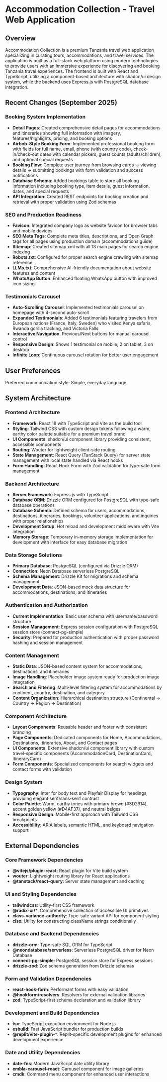 # Accommodation Collection - Travel Web Application

## Overview

Accommodation Collection is a premium Tanzania travel web application specializing in curating tours, accommodations, and travel services. The application is built as a full-stack web platform using modern technologies to provide users with an immersive experience for discovering and booking Tanzania travel experiences. The frontend is built with React and TypeScript, utilizing a component-based architecture with shadcn/ui design system, while the backend uses Express.js with PostgreSQL database integration.

## Recent Changes (September 2025)

### Booking System Implementation
- **Detail Pages**: Created comprehensive detail pages for accommodations and itineraries showing full information with imagery, features/highlights, pricing, and booking options
- **Airbnb-Style Booking Form**: Implemented professional booking form with fields for full name, email, phone (with country code), check-in/check-out dates with calendar pickers, guest counts (adults/children), and optional special requests
- **Booking Flow**: Complete user journey from browsing cards → viewing details → submitting bookings with form validation and success notifications
- **Database Schema**: Added bookings table to store all booking information including booking type, item details, guest information, dates, and special requests
- **API Integration**: Created REST endpoints for booking creation and retrieval with proper validation using Zod schemas

### SEO and Production Readiness
- **Favicon**: Integrated company logo as website favicon for browser tabs and mobile devices
- **SEO Meta Tags**: Complete meta titles, descriptions, and Open Graph tags for all pages using production domain (accommodations.guide)
- **Sitemap**: Created sitemap.xml with all 13 main pages for search engine indexing
- **Robots.txt**: Configured for proper search engine crawling with sitemap reference
- **LLMs.txt**: Comprehensive AI-friendly documentation about website features and content
- **WhatsApp Button**: Enhanced floating WhatsApp button with improved icon sizing

### Testimonials Carousel
- **Auto-Scrolling Carousel**: Implemented testimonials carousel on homepage with 4-second auto-scroll
- **Expanded Testimonials**: Added 6 testimonials featuring travelers from European nations (France, Italy, Sweden) who visited Kenya safaris, Rwanda gorilla tracking, and Victoria Falls
- **Interactive Navigation**: Previous/Next buttons for manual carousel control
- **Responsive Design**: Shows 1 testimonial on mobile, 2 on tablet, 3 on desktop
- **Infinite Loop**: Continuous carousel rotation for better user engagement

## User Preferences

Preferred communication style: Simple, everyday language.

## System Architecture

### Frontend Architecture
- **Framework**: React 18 with TypeScript and Vite as the build tool
- **Styling**: Tailwind CSS with custom design tokens following a warm, earthy color palette suitable for a premium travel brand
- **UI Components**: shadcn/ui component library providing consistent, accessible components
- **Routing**: Wouter for lightweight client-side routing
- **State Management**: React Query (TanStack Query) for server state management with local state handled via React hooks
- **Form Handling**: React Hook Form with Zod validation for type-safe form management

### Backend Architecture
- **Server Framework**: Express.js with TypeScript
- **Database ORM**: Drizzle ORM configured for PostgreSQL with type-safe database operations
- **Database Schema**: Defined schema for users, accommodations, destinations, itineraries, bookings, volunteer applications, and inquiries with proper relationships
- **Development Setup**: Hot reload and development middleware with Vite integration
- **Memory Storage**: Temporary in-memory storage implementation for development with interface for easy database migration

### Data Storage Solutions
- **Primary Database**: PostgreSQL (configured via Drizzle ORM)
- **Connection**: Neon Database serverless PostgreSQL
- **Schema Management**: Drizzle Kit for migrations and schema management
- **Development Data**: JSON-based mock data structure for accommodations, destinations, and itineraries

### Authentication and Authorization
- **Current Implementation**: Basic user schema with username/password structure
- **Session Management**: Express session configuration with PostgreSQL session store (connect-pg-simple)
- **Security**: Prepared for production authentication with proper password hashing and session management

### Content Management
- **Static Data**: JSON-based content system for accommodations, destinations, and itineraries
- **Image Handling**: Placeholder image system ready for production image integration
- **Search and Filtering**: Multi-level filtering system for accommodations by continent, country, destination, and category
- **Content Organization**: Hierarchical destination structure (Continental → Country → Region → Destination)

### Component Architecture
- **Layout Components**: Reusable header and footer with consistent branding
- **Page Components**: Dedicated components for Home, Accommodations, Destinations, Itineraries, About, and Contact pages
- **UI Components**: Extensive shadcn/ui component library with custom travel-specific components (AccommodationCard, DestinationCard, ItineraryCard)
- **Form Components**: Specialized components for search widgets and contact forms with validation

### Design System
- **Typography**: Inter for body text and Playfair Display for headings, providing elegant serif/sans-serif contrast
- **Color Palette**: Warm, earthy tones with primary brown (#3D2914), accent golden yellow (#D4AF37), and neutral beiges
- **Responsive Design**: Mobile-first approach with Tailwind CSS breakpoints
- **Accessibility**: ARIA labels, semantic HTML, and keyboard navigation support

## External Dependencies

### Core Framework Dependencies
- **@vitejs/plugin-react**: React plugin for Vite build system
- **wouter**: Lightweight routing library for React applications
- **@tanstack/react-query**: Server state management and caching

### UI and Styling Dependencies
- **tailwindcss**: Utility-first CSS framework
- **@radix-ui/***: Comprehensive collection of accessible UI primitives
- **class-variance-authority**: Type-safe variant API for component styling
- **clsx**: Utility for constructing className strings conditionally

### Database and Backend Dependencies
- **drizzle-orm**: Type-safe SQL ORM for TypeScript
- **@neondatabase/serverless**: Serverless PostgreSQL driver for Neon Database
- **connect-pg-simple**: PostgreSQL session store for Express sessions
- **drizzle-zod**: Zod schema generation from Drizzle schemas

### Form and Validation Dependencies
- **react-hook-form**: Performant forms with easy validation
- **@hookform/resolvers**: Resolvers for external validation libraries
- **zod**: TypeScript-first schema declaration and validation library

### Development and Build Dependencies
- **tsx**: TypeScript execution environment for Node.js
- **esbuild**: Fast JavaScript bundler for production builds
- **@replit/vite-plugin-***: Replit-specific development plugins for enhanced development experience

### Date and Utility Dependencies
- **date-fns**: Modern JavaScript date utility library
- **embla-carousel-react**: Carousel component for image galleries
- **cmdk**: Command menu component for enhanced user interactions